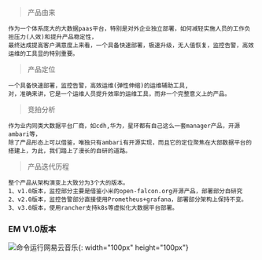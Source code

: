 > 产品由来

```
作为一个体系庞大的大数据paas平台，特别是对外企业独立部署，如何减轻实施人员的工作负担压力(人效)和提升产品稳定性，
最终达成提高客户满意度上来看，一个具备快速部署，极速升级，无人值恢复，监控告警，高效运维的工具显的特别重要。
```

> 产品定位

```
一个具备快速部署，监控告警，高效运维(弹性伸缩)的运维辅助工具,
对，准确来讲，它是一个运维人员提升效率的运维工具，而非一个完整意义上的产品。
```

> 竞拍分析

```
作为业内同类大数据平台厂商，如cdh,华为，星环都有自己这么一套manager产品，开源ambari等，
除了产品形态上可以借鉴，唯独只有ambari有开源实现，而且它的定位聚焦在大部数据平台的搭建上，为此，我们踏上了漫长的自研的道路。

```

> 产品迭代历程

```
整个产品从架构演变上大致分为3个大的版本。
1、v1.0版本，监控部分主要是借鉴小米的open-falcon.org开源产品，部署部分自研究
2、v2.0版本，监控告警部分直接使用Prometheus+grafana，部署部分架构上保持不变。
3、v3.0版本，使用rancher支持k8s等虚拟化大数据平台部署。

```

### EM V1.0版本

![命令运行网易云音乐]({filename}/images/4.gif){: width="100px" height="100px"}